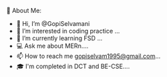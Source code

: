 💫 About Me:
- 👋 Hi, I’m @GopiSelvamani
- 👀 I’m interested in coding practice ...
- 🌱 I’m currently learning FSD ...
- 💻 Ask me about MERn....
- 📫 How to reach me gopiselvam1995@gmail.com...
- 🎓 I'm completed in DCT and BE-CSE....



